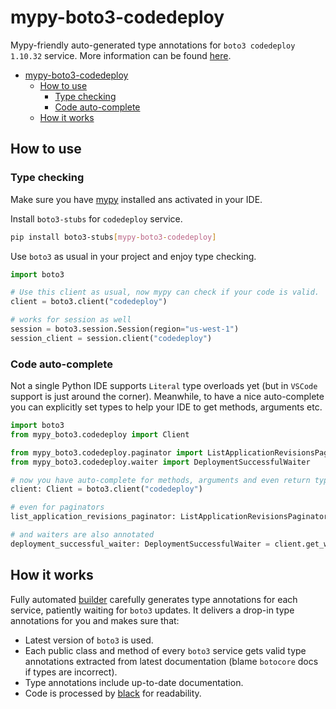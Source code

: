 # mypy-boto3-codedeploy

Mypy-friendly auto-generated type annotations for `boto3 codedeploy 1.10.32` service.
More information can be found [here](https://github.com/vemel/mypy_boto3).

- [mypy-boto3-codedeploy](#mypy-boto3-codedeploy)
  - [How to use](#how-to-use)
    - [Type checking](#type-checking)
    - [Code auto-complete](#code-auto-complete)
  - [How it works](#how-it-works)

## How to use

### Type checking

Make sure you have [mypy](https://github.com/python/mypy) installed ans activated in your IDE.

Install `boto3-stubs` for `codedeploy` service.

```bash
pip install boto3-stubs[mypy-boto3-codedeploy]
```

Use `boto3` as usual in your project and enjoy type checking.

```python
import boto3

# Use this client as usual, now mypy can check if your code is valid.
client = boto3.client("codedeploy")

# works for session as well
session = boto3.session.Session(region="us-west-1")
session_client = session.client("codedeploy")

```

### Code auto-complete

Not a single Python IDE supports `Literal` type overloads yet (but in `VSCode` support is just around the corner).
Meanwhile, to have a nice auto-complete you can explicitly set types to help your IDE to get methods, arguments etc.

```python
import boto3
from mypy_boto3.codedeploy import Client

from mypy_boto3.codedeploy.paginator import ListApplicationRevisionsPaginator
from mypy_boto3.codedeploy.waiter import DeploymentSuccessfulWaiter

# now you have auto-complete for methods, arguments and even return types
client: Client = boto3.client("codedeploy")

# even for paginators
list_application_revisions_paginator: ListApplicationRevisionsPaginator = client.get_paginator("list_application_revisions")

# and waiters are also annotated
deployment_successful_waiter: DeploymentSuccessfulWaiter = client.get_waiter("deployment_successful")
```

## How it works

Fully automated [builder](https://github.com/vemel/mypy_boto3) carefully generates
type annotations for each service, patiently waiting for `boto3` updates. It delivers
a drop-in type annotations for you and makes sure that:

- Latest version of `boto3` is used.
- Each public class and method of every `boto3` service gets valid type annotations
  extracted from latest documentation (blame `botocore` docs if types are incorrect).
- Type annotations include up-to-date documentation.
- Code is processed by [black](https://github.com/psf/black) for readability.